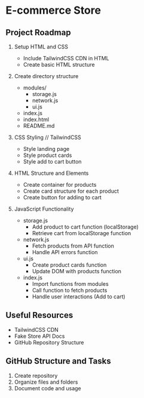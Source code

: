 # E-commerce Store

## Project Roadmap

1. Setup HTML and CSS

   - Include TailwindCSS CDN in HTML
   - Create basic HTML structure

2. Create directory structure

   - modules/
     - storage.js
     - network.js
     - ui.js
   - index.js
   - index.html
   - README.md

3. CSS Styling // TailwindCSS

   - Style landing page
   - Style product cards
   - Style add to cart button

4. HTML Structure and Elements

   - Create container for products
   - Create card structure for each product
   - Create button for adding to cart

5. JavaScript Functionality
   - storage.js
     - Add product to cart function (localStorage)
     - Retrieve cart from localStorage function
   - network.js
     - Fetch products from API function
     - Handle API errors function
   - ui.js
     - Create product cards function
     - Update DOM with products function
   - index.js
     - Import functions from modules
     - Call function to fetch products
     - Handle user interactions (Add to cart)

## Useful Resources

- TailwindCSS CDN
- Fake Store API Docs
- GitHub Repository Structure

## GitHub Structure and Tasks

1. Create repository
2. Organize files and folders
3. Document code and usage
